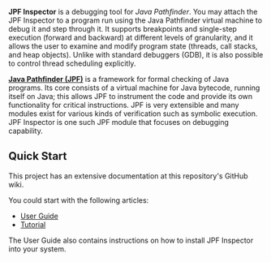 **JPF Inspector** is a debugging tool for *Java Pathfinder*. You may attach the JPF Inspector to a program run using the Java Pathfinder virtual machine to debug it and step through it. It supports breakpoints and single-step execution (forward and backward) at different levels of granularity, and it allows the user to examine and modify program state (threads, call stacks, and heap objects). Unlike with standard debuggers (GDB), it is also possible to control thread scheduling explicitly.

**[Java Pathfinder (JPF)](http://babelfish.arc.nasa.gov/trac/jpf/)** is a framework for formal checking of Java programs. Its core consists of a virtual machine for Java bytecode, running itself on Java; this allows JPF to instrument the code and provide its own functionality for critical instructions. JPF is very extensible and many modules exist for various kinds of verification such as symbolic execution. JPF Inspector is one such JPF module that focuses on debugging capability.

## Quick Start

This project has an extensive documentation at this repository's GitHub wiki. 

You could start with the following articles:

* [User Guide](https://github.com/d3sformal/jpf-inspector/wiki/User-Guide)
* [Tutorial](https://github.com/d3sformal/jpf-inspector/wiki/Tutorial)

The User Guide also contains instructions on how to install JPF Inspector into your system.
